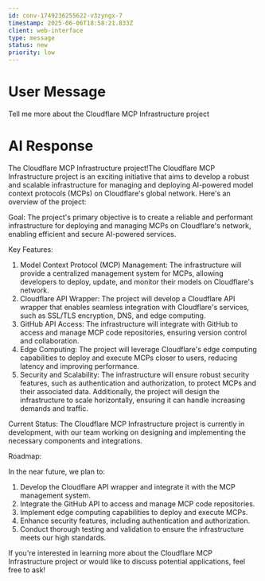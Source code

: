 ```yaml
---
id: conv-1749236255622-v3zyngx-7
timestamp: 2025-06-06T18:58:21.833Z
client: web-interface
type: message
status: new
priority: low
---
```


# User Message

Tell me more about the Cloudflare MCP Infrastructure project

# AI Response

The Cloudflare MCP Infrastructure project!The Cloudflare MCP Infrastructure project is an exciting initiative that aims to develop a robust and scalable infrastructure for managing and deploying AI-powered model context protocols (MCPs) on Cloudflare's global network. Here's an overview of the project:

Goal: The project's primary objective is to create a reliable and performant infrastructure for deploying and managing MCPs on Cloudflare's network, enabling efficient and secure AI-powered services.

Key Features:

1. Model Context Protocol (MCP) Management: The infrastructure will provide a centralized management system for MCPs, allowing developers to deploy, update, and monitor their models on Cloudflare's network.
2. Cloudflare API Wrapper: The project will develop a Cloudflare API wrapper that enables seamless integration with Cloudflare's services, such as SSL/TLS encryption, DNS, and edge computing.
3. GitHub API Access: The infrastructure will integrate with GitHub to access and manage MCP code repositories, ensuring version control and collaboration.
4. Edge Computing: The project will leverage Cloudflare's edge computing capabilities to deploy and execute MCPs closer to users, reducing latency and improving performance.
5. Security and Scalability: The infrastructure will ensure robust security features, such as authentication and authorization, to protect MCPs and their associated data. Additionally, the project will design the infrastructure to scale horizontally, ensuring it can handle increasing demands and traffic.

Current Status: The Cloudflare MCP Infrastructure project is currently in development, with our team working on designing and implementing the necessary components and integrations.

Roadmap:

In the near future, we plan to:

1. Develop the Cloudflare API wrapper and integrate it with the MCP management system.
2. Integrate the GitHub API to access and manage MCP code repositories.
3. Implement edge computing capabilities to deploy and execute MCPs.
4. Enhance security features, including authentication and authorization.
5. Conduct thorough testing and validation to ensure the infrastructure meets our high standards.

If you're interested in learning more about the Cloudflare MCP Infrastructure project or would like to discuss potential applications, feel free to ask!


